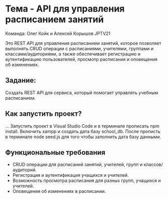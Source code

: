 # Тема - API для управления расписанием занятий

Команда: Олег Койк и Алексей Корышов
JPTV21

Это REST API для управления расписанием занятий, которое позволяет выполнять CRUD операции с расписаниями, учителями, группами и классами/аудиториями, а также обеспечивает регистрацию и аутентификацию пользователей, просмотр расписания и оповещения об изменениях.

## Задание:
Создать REST API для сервиса, который помогает управлять учебным расписанием.

## Как запустить проект?

...
Запустить проект в Visual Studio Code и в терминале прописать npm install.
Включить xampp и создать дата базу school_db.
После прописть в терминале node seed.js для того чтобы заполнить дата базу данными.


## Функциональные требования

- CRUD операции для расписаний занятий, учителей, групп и классов/аудиторий.
- Регистрация и аутентификация учащихся и учителей.
- Возможность просмотра расписания для разных групп, учащихся и учителей.
- Оповещения об изменениях в расписании.


